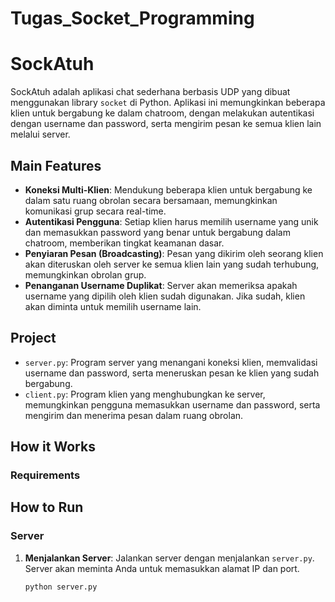 # Tugas_Socket_Programming

# SockAtuh
SockAtuh adalah aplikasi chat sederhana berbasis UDP yang dibuat menggunakan library `socket` di Python. Aplikasi ini memungkinkan beberapa klien untuk bergabung ke dalam chatroom, dengan melakukan autentikasi dengan username dan password, serta mengirim pesan ke semua klien lain melalui server.

## Main Features
- **Koneksi Multi-Klien**: Mendukung beberapa klien untuk bergabung ke dalam satu ruang obrolan secara bersamaan, memungkinkan komunikasi grup secara real-time.
- **Autentikasi Pengguna**: Setiap klien harus memilih username yang unik dan memasukkan password yang benar untuk bergabung dalam chatroom, memberikan tingkat keamanan dasar.
- **Penyiaran Pesan (Broadcasting)**: Pesan yang dikirim oleh seorang klien akan diteruskan oleh server ke semua klien lain yang sudah terhubung, memungkinkan obrolan grup.
- **Penanganan Username Duplikat**: Server akan memeriksa apakah username yang dipilih oleh klien sudah digunakan. Jika sudah, klien akan diminta untuk memilih username lain.

## Project
- `server.py`: Program server yang menangani koneksi klien, memvalidasi username dan password, serta meneruskan pesan ke klien yang sudah bergabung.
- `client.py`: Program klien yang menghubungkan ke server, memungkinkan pengguna memasukkan username dan password, serta mengirim dan menerima pesan dalam ruang obrolan.

## How it Works
### Requirements

## How to Run
### Server
1. **Menjalankan Server**: Jalankan server dengan menjalankan `server.py`. Server akan meminta Anda untuk memasukkan alamat IP dan port.

   ```bash
   python server.py
